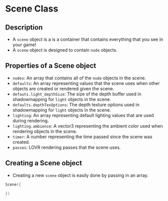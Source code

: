 # Scene Class

## Description
* A ``scene`` object is a is a container that contains everything that you see in your game!
* A ``scene`` object is designed to contain ``node`` objects.

## Properties of a Scene object
* ``nodes``: An array that contains all of the ``node`` objects in the scene.
* ``defaults``: An array representing values that the scene uses when other objects are created or rendered given the scene.
* ``defauts.light_depthSize``: The size of the depth buffer used in shadowmapping for ``light`` objects in the scene.
* ``defaults.depthTexOptions``: The depth texture options used in shadowmapping for ``light`` objects in the scene.
* ``lighting``: An array representing default lighting values that are used during rendering.
* ``lighting.ambience``: A vector3 representing the ambient color used when rendering objects in the scene.
* ``timer``: A number representing the time passed since the scene was created.
* ``passes``: LOVR rendering passes that the scene uses.

## Creating a Scene object
* Creating a new ``scene`` object is easily done by passing in an array.
```lua
Scene({

})
```
